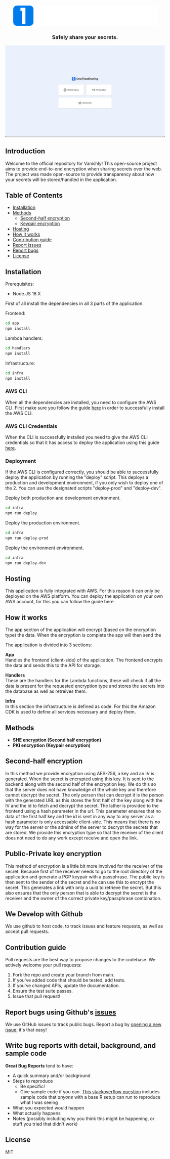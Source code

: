 <p align="center">
<img src="./app/src/assets/logo-white.png"/>
</p>
<h3 align="center">Safely share your secrets.</h3>

![Screenshot](screenshots/image.png)

## Introduction

Welcome to the official repository for Vanishly! This open-source project aims to provide end-to-end encryption when sharing secrets over the web. The project was made open-source to provide transparency about how your secrets will be stored/handled in the application.

## Table of Contents

- [Installation](#installation)
- [Methods](#methods)
  - [Second-half encryption](#second-half-encryption)
  - [Keypair encryption](#public-private-key-encryption)
- [Hosting](#hosting)
- [How it works](#how-it-works)
- [Contribution guide](#contribution-guide)
- [Report issues](#report-bugs-using-githubs-issues)
- [Report bugs](#write-bug-reports-with-detail-background-and-sample-code)
- [License](#license)

## Installation

Prerequisites:

- Node.JS 18.X

First of all install the dependencies in all 3 parts of the application.

Frontend:

```bash
cd app
npm install
```

Lambda handlers:

```bash
cd handlers
npm install
```

Infrastructure:

```bash
cd infra
npm install
```

### AWS CLI

When all the dependencies are installed, you need to configure the AWS CLI. First make sure you follow the guide <a href="https://docs.aws.amazon.com/cli/latest/userguide/getting-started-install.html">here</a> in order to successfully install the AWS CLI.

### AWS CLI Credentials

When the CLI is successfully installed you need to give the AWS CLI credentials so that it has access to deploy the application using this guide <a href="https://docs.aws.amazon.com/cli/latest/userguide/cli-authentication-user.html">here</a>.

### Deployment

If the AWS CLI is configured correctly, you should be able to successfully deploy the application by running the "deploy" script. This deploys a production and development environment, if you only wish to deploy one of the 2. You can use the designated scripts "deploy-prod" and "deploy-dev".

Deploy both production and development environment.

```bash
cd infra
npm run deploy
```

Deploy the production environment.

```bash
cd infra
npm run deploy-prod
```

Deploy the environment environment.

```bash
cd infra
npm run deploy-dev
```

## Hosting

This application is fully integrated with AWS. For this reason it can only be deployed on the AWS platform. You can deploy the application on your own AWS account, for this you can follow the guide here.

## How it works

The app section of the application will encrypt (based on the encryption type) the data. When the encryption is complete the app will then send the

The application is divided into 3 sections:

<b>App</b>  
 Handles the frontend (client-side) of the application. The frontend encrypts the data and sends this to the API for storage.

<b>Handlers</b>  
 These are the handlers for the Lambda functions, these will check if all the data is present for the requested encryption type and stores the secrets into the database as well as retreives them.

<b>Infra</b>  
 In this section the infrastructure is defined as code. For this the Amazon CDK is used to define all services necessary and deploy them.

## Methods

- **SHE encryption (Second half encryption)**
- **PKI encryption (Keypair encryption)**

## Second-half encryption

In this method we provide encryption using AES-256, a key and an IV is generated. When the secret is encrypted using this key. It is sent to the backend along with the second half of the encryption key. We do this so that the server does not have knowledge of the whole key and therefore cannot decrypt the secret. The only person that can decrypt it is the person with the generated URL as this stores the first half of the key along with the IV and the id to fetch and decrypt the secret. The lather is provided to the frontend using a hash parameter in the url. This parameter ensures that no data of the first half key and the id is sent in any way to any server as a hash parameter is only accessable client-side. This means that there is no way for the server or the admins of the server to decrypt the secrets that are stored. We provide this encryption type so that the receiver of the client does not need to do any work except receive and open the link.

## Public-Private key encryption

This method of encryption is a little bit more involved for the receiver of the secret. Because first of the receiver needs to go to the root directory of the application and generate a PGP keypair with a passphrase. The public key is then sent to the sender of the secret and he can use this to encrypt the secret. This generates a link with only a uuid to retrieve the secret. But this also ensures that the only person that is able to decrypt the secret is the receiver and the owner of the correct private key/passphrase combination.

## We Develop with Github

We use github to host code, to track issues and feature requests, as well as accept pull requests.

## Contribution guide

Pull requests are the best way to propose changes to the codebase. We actively welcome your pull requests:

1. Fork the repo and create your branch from main.
2. If you've added code that should be tested, add tests.
3. If you've changed APIs, update the documentation.
4. Ensure the test suite passes.
5. Issue that pull request!

## Report bugs using Github's [issues](https://github.com/becloudway/temporarysecret/issues)

We use GitHub issues to track public bugs. Report a bug by [opening a new issue](); it's that easy!

## Write bug reports with detail, background, and sample code

**Great Bug Reports** tend to have:

- A quick summary and/or background
- Steps to reproduce
  - Be specific!
  - Give sample code if you can. [This stackoverflow question](http://stackoverflow.com/q/12488905/180626) includes sample code that _anyone_ with a base R setup can run to reproduce what I was seeing
- What you expected would happen
- What actually happens
- Notes (possibly including why you think this might be happening, or stuff you tried that didn't work)

## License

MIT
